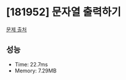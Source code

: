# [181952] 문자열 출력하기

[문제 출처](https://school.programmers.co.kr/learn/courses/30/lessons/181952)

## 성능

- Time: 22.7ms
- Memory: 7.29MB